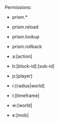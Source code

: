 


Permissions:
- prism.*
- prism.reload
- prism.lookup
- prism.rollback



- a:[action]
- b:[block-id]:[sub-id]
- p:[player]
- r:[radius|world]
- t:[timeframe]
- w:[world]
- e:[mob]